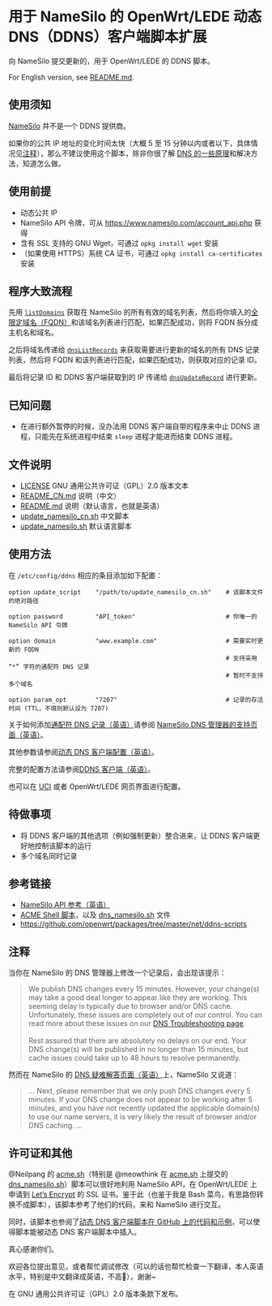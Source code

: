 # 用于 NameSilo 的 OpenWrt/LEDE 动态 DNS（DDNS）客户端脚本扩展

向 NameSilo 提交更新的，用于 OpenWrt/LEDE 的 DDNS 脚本。

For English version, see [README.md](/README.md).

## 使用须知

[NameSilo](https://www.namesilo.com) 并不是一个 DDNS 提供商。

如果你的公共 IP 地址的变化时间太快（大概 5 至 15 分钟以内或者以下，具体情况见[注释](#注释)），那么不建议使用这个脚本，除非你很了解 [DNS 的一些原理](https://zh.wikipedia.org/wiki/%E5%9F%9F%E5%90%8D%E7%B3%BB%E7%BB%9F)和解决方法，知道怎么做。

## 使用前提

- 动态公共 IP
- NameSilo API 令牌，可从 https://www.namesilo.com/account_api.php 获得
- 含有 SSL 支持的 GNU Wget，可通过 `opkg install wget` 安装
- （如果使用 HTTPS）系统 CA 证书，可通过 `opkg install ca-certificates` 安装

## 程序大致流程

先用 [`listDomains`](https://www.namesilo.com/api_reference.php#listDomains) 获取在 NameSilo 的所有有效的域名列表，然后将你填入的[全限定域名（FQDN）](https://zh.wikipedia.org/wiki/%E5%AE%8C%E6%95%B4%E7%B6%B2%E5%9F%9F%E5%90%8D%E7%A8%B1)和该域名列表进行匹配，如果匹配成功，则将 FQDN 拆分成主机名和域名。

之后将域名传递给 [`dnsListRecords`](https://www.namesilo.com/api_reference.php#dnsListRecords) 来获取需要进行更新的域名的所有 DNS 记录列表，然后将 FQDN 和该列表进行匹配，如果匹配成功，则获取对应的记录 ID。

最后将记录 ID 和 DDNS 客户端获取到的 IP 传递给 [`dnsUpdateRecord`](https://www.namesilo.com/api_reference.php#dnsUpdateRecord) 进行更新。

## 已知问题

- 在进行额外暂停的时候，没办法用 DDNS 客户端自带的程序来中止 DDNS 进程，只能先在系统进程中结束 `sleep` 进程才能进而结束 DDNS 进程。

## 文件说明

- [LICENSE](/LICENSE) GNU 通用公共许可证（GPL）2.0 版本文本
- [README_CN.md](/README_CN.md) 说明（中文）
- [README.md](/README.md) 说明（默认语言，也就是英语）
- [update_namesilo_cn.sh](/update_namesilo_cn.sh) 中文脚本
- [update_namesilo.sh](/update_namesilo.sh) 默认语言脚本

## 使用方法

在 `/etc/config/ddns` 相应的条目添加如下配置：

```
option update_script    "/path/to/update_namesilo_cn.sh"    # 该脚本文件的绝对路径

option password         "API_token"                         # 你唯一的 NameSilo API 令牌

option domain           "www.example.com"                   # 需要实时更新的 FQDN
                                                            # 支持采用 “*” 字符的通配符 DNS 记录
                                                            # 暂时不支持多个域名

option param_opt        "7207"                              # 记录的存活时间 (TTL，不填则默认设为 7207)
```

关于如何添加[通配符 DNS 记录（英语）](https://en.wikipedia.org/wiki/Wildcard_DNS_record)请参阅 [NameSilo DNS 管理器的支持页面（英语）](https://www.namesilo.com/Support/DNS-Manager)。

其他参数请参阅[动态 DNS 客户端配置（英语）](https://openwrt.org/docs/guide-user/base-system/ddns)。

完整的配置方法请参阅[DDNS 客户端（英语）](https://openwrt.org/docs/guide-user/services/ddns/client)。

也可以在 [UCI](https://openwrt.org/start?id=zh/docs/guide-user/base-system/uci) 或者 OpenWrt/LEDE 网页界面进行配置。

## 待做事项

- 将 DDNS 客户端的其他选项（例如强制更新）整合进来，让 DDNS 客户端更好地控制该脚本的运行
- 多个域名同时记录

## 参考链接

- [NameSilo API 参考（英语）](https://www.namesilo.com/api_reference.php)
- [ACME Shell 脚本](https://acme.sh)，以及 [dns_namesilo.sh](https://github.com/Neilpang/acme.sh/blob/master/dnsapi/dns_namesilo.sh) 文件
- https://github.com/openwrt/packages/tree/master/net/ddns-scripts

## 注释

当你在 NameSilo 的 DNS 管理器上修改一个记录后，会出现该提示：

> We publish DNS changes every 15 minutes. However, your change(s) may take a good deal longer to appear like they are working. This seeming delay is typically due to browser and/or DNS cache. Unfortunately, these issues are completely out of our control. You can read more about these issues on our [DNS Troubleshooting page](https://www.namesilo.com/Support/DNS-Troubleshooting).<br><br>
> Rest assured that there are absolutely no delays on our end. Your DNS change(s) will be published in no longer than 15 minutes, but cache issues could take up to 48 hours to resolve permanently.

然而在 NameSilo 的 [DNS 疑难解答页面（英语）](https://www.namesilo.com/Support/DNS-Troubleshooting)上，NameSilo 又说道：

> ...
> Next, please remember that we only push DNS changes every 5 minutes. If your DNS change does not appear to be working after 5 minutes, and you have not recently updated the applicable domain(s) to use our name servers, it is very likely the result of browser and/or DNS caching.
> ...

## 许可证和其他

@Neilpang 的 [acme.sh](https://acme.sh)（特别是 @meowthink 在 [acme.sh](https://acme.sh) 上提交的 [dns_namesilo.sh](https://github.com/Neilpang/acme.sh/blob/master/dnsapi/dns_namesilo.sh)）脚本可以很好地利用 NameSilo API，在 OpenWrt/LEDE 上申请到 [Let’s Encrypt](https://letsencrypt.org) 的 SSL 证书。鉴于此（也鉴于我是 Bash 菜鸟，有思路但转换不成脚本），该脚本参考了他们的代码，来和 NameSilo 进行交互。

同时，该脚本也参阅了[动态 DNS 客户端脚本在 GitHub 上的代码和示例](https://github.com/openwrt/packages/tree/master/net/ddns-scripts)，可以使得脚本能被动态 DNS 客户端脚本中插入。

真心感谢你们。

欢迎各位提出意见，或者帮忙调试修改（可以的话也帮忙检查一下翻译，本人英语水平，特别是中文翻译成英语，不高🤦‍），谢谢~

在 GNU 通用公共许可证（GPL）2.0 版本条款下发布。
